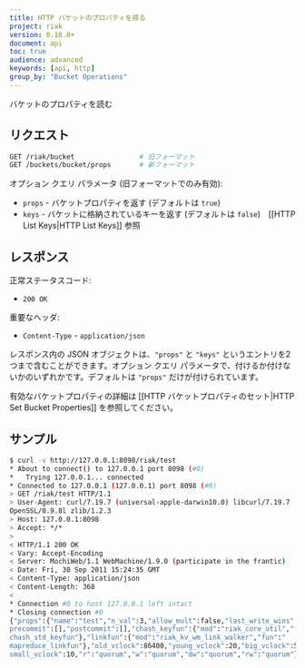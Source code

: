 ```yaml
---
title: HTTP バケットのプロパティを得る
project: riak
version: 0.10.0+
document: api
toc: true
audience: advanced
keywords: [api, http]
group_by: "Bucket Operations"
---
```


バケットのプロパティを読む

## リクエスト

```bash
GET /riak/bucket                # 旧フォーマット
GET /buckets/bucket/props       # 新フォーマット
```

オプション クエリ パラメータ (旧フォーマットでのみ有効):

* `props` - バケットプロパティを返す (デフォルトは `true`)
* `keys` - バケットに格納されているキーを返す (デフォルトは `false`)　[[HTTP List Keys|HTTP List Keys]] 参照

## レスポンス

正常ステータスコード:

* `200 OK`

重要なヘッダ:

* `Content-Type` - `application/json`

レスポンス内の JSON オブジェクトは、`"props"` と `"keys"` というエントリを2つまで含むことができます。オプション クエリ パラメータで、付けるか付けないかのいずれかです。デフォルトは `"props"` だけが付けられています。

有効なバケットプロパティの詳細は [[HTTP バケットプロパティのセット|HTTP Set Bucket Properties]] を参照してください。

## サンプル

```bash
$ curl -v http://127.0.0.1:8098/riak/test
* About to connect() to 127.0.0.1 port 8098 (#0)
*   Trying 127.0.0.1... connected
* Connected to 127.0.0.1 (127.0.0.1) port 8098 (#0)
> GET /riak/test HTTP/1.1
> User-Agent: curl/7.19.7 (universal-apple-darwin10.0) libcurl/7.19.7
OpenSSL/0.9.8l zlib/1.2.3
> Host: 127.0.0.1:8098
> Accept: */*
>
< HTTP/1.1 200 OK
< Vary: Accept-Encoding
< Server: MochiWeb/1.1 WebMachine/1.9.0 (participate in the frantic)
< Date: Fri, 30 Sep 2011 15:24:35 GMT
< Content-Type: application/json
< Content-Length: 368
<
* Connection #0 to host 127.0.0.1 left intact
* Closing connection #0
{"props":{"name":"test","n_val":3,"allow_mult":false,"last_write_wins":false,"
precommit":[],"postcommit":[],"chash_keyfun":{"mod":"riak_core_util","fun":"
chash_std_keyfun"},"linkfun":{"mod":"riak_kv_wm_link_walker","fun":"
mapreduce_linkfun"},"old_vclock":86400,"young_vclock":20,"big_vclock":50,"
small_vclock":10,"r":"quorum","w":"quorum","dw":"quorum","rw":"quorum"}}
```
